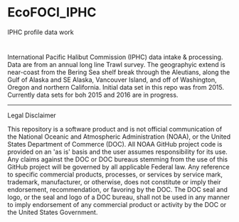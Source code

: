 # EcoFOCI_IPHC
IPHC profile data work
#
International Pacific Halibut Commission (IPHC) data intake & processing.  
Data are from an annual long line Trawl survey.  The geographyic extend is near-coast from the Bering Sea
shelf break through the Aleutians, along the Gulf of Alaska and SE Alaska, Vancouver Island, and off of
Washington, Oregon and northern California. Initial data set in this repo was from 2015.  Currently data sets for boh 2015 and 2016 are in progress.

*******
Legal Disclaimer

This repository is a software product and is not official communication of the National Oceanic and Atmospheric Administration (NOAA), or the United States Department of Commerce (DOC). All NOAA GitHub project code is provided on an 'as is' basis and the user assumes responsibility for its use. Any claims against the DOC or DOC bureaus stemming from the use of this GitHub project will be governed by all applicable Federal law. Any reference to specific commercial products, processes, or services by service mark, trademark, manufacturer, or otherwise, does not constitute or imply their endorsement, recommendation, or favoring by the DOC. The DOC seal and logo, or the seal and logo of a DOC bureau, shall not be used in any manner to imply endorsement of any commercial product or activity by the DOC or the United States Government.
